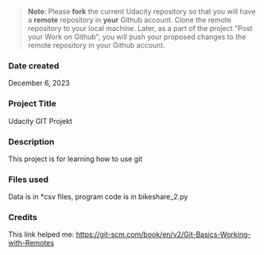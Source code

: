 >**Note**: Please **fork** the current Udacity repository so that you will have a **remote** repository in **your** Github account. Clone the remote repository to your local machine. Later, as a part of the project "Post your Work on Github", you will push your proposed changes to the remote repository in your Github account.

### Date created
December 6, 2023

### Project Title
Udacity GIT Projekt

### Description
This project is for learning how to use git

### Files used
Data is in *csv files, program code is in bikeshare_2.py

### Credits
This link helped me: https://git-scm.com/book/en/v2/Git-Basics-Working-with-Remotes

